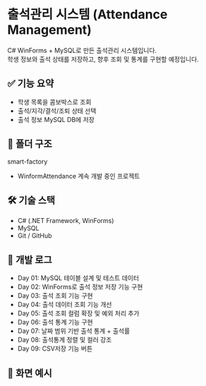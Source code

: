 # 출석관리 시스템 (Attendance Management)

C# WinForms + MySQL로 만든 출석관리 시스템입니다.  
학생 정보와 출석 상태를 저장하고, 향후 조회 및 통계를 구현할 예정입니다.

## ✅ 기능 요약

- 학생 목록을 콤보박스로 조회
- 출석/지각/결석/조퇴 상태 선택
- 출석 정보 MySQL DB에 저장

## 📁 폴더 구조

smart-factory
- WinformAttendance  계속 개발 중인 프로젝트


## 🛠 기술 스택

- C# (.NET Framework, WinForms)
- MySQL
- Git / GitHub

## 📅 개발 로그

- Day 01: MySQL 테이블 설계 및 테스트 데이터
- Day 02: WinForms로 출석 정보 저장 기능 구현
- Day 03: 출석 조회 기능 구현
- Day 04: 출석 데이터 조회 기능 개선
- Day 05: 출석 조회 컬럼 확장 및 예외 처리 추가
- Day 06: 출석 통계 기능 구현
- Day 07: 날짜 범위 기반 출석 통계 + 출석률
- Day 08: 출석통계 정렬 및 컬러 강조
- Day 09: CSV저장 기능 버튼

## 📸 화면 예시
